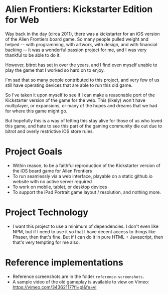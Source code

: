 # Alien Frontiers: Kickstarter Edition for Web

Way back in the day (circa 2011), there was a kickstarter for an iOS version of the Alien Frontiers board game. So many people pulled weight and helped -- with programming, with artwork, with design, and with financial backing -- it was a wonderful passion project for me, and I was very thankful to be able to do it.

However, bitrot has set in over the years, and I find even myself unable to play the game that I worked so hard on to enjoy.

I'm sad that so many people contributed to this project, and very few of us still have operating devices that are able to run this old game.

So I've taken it upon myself to see if I can make a reasonable port of the Kickstarter version of the game for the web. This (likely) won't have multiplayer, or expansions, or many of the hopes and dreams that we had for where this game might go.

But hopefully this is a way of letting this stay alive for those of us who loved this game, and hate to see this part of the gaming community die out due to bitrot and overly restrictive iOS store rules.

# Project Goals

* Within reason, to be a faithful reproduction of the Kickstarter version of the iOS board game for Alien Frontiers
* To run seamlessly via a web interface, playable on a static github.io website with no active server required
* To work on mobile, tablet, or desktop devices
* To support the iPad Portrait game layout / resolution, and nothing more.

# Project Technology

* I want this project to use a minimum of dependencies. I don't even like NPM, but if I need to use it so that I have decent access to things like Phaser, then that's fine. But if I can do it in pure HTML + Javascript, then that's very tempting for me also.

# Reference implementations

* Reference screenshots are in the folder `reference-screenshots`. 
* A sample video of the old gameplay is available to view on Vimeo: https://vimeo.com/34362117?fl=pl&fe=vl
